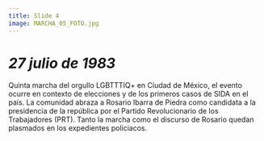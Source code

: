 ```yaml
---
title: Slide 4
image: MARCHA_05_FOTO.jpg
---
```


# _27 julio de 1983_

Quinta marcha del orgullo LGBTTTIQ+ en Ciudad de México, el evento ocurre en contexto de elecciones y de los primeros casos de SIDA en el país. La comunidad abraza a Rosario Ibarra de Piedra como candidata a la presidencia de la república por el Partido Revolucionario de los Trabajadores (PRT). Tanto la marcha como el discurso de Rosario quedan plasmados en los expedientes policiacos.
